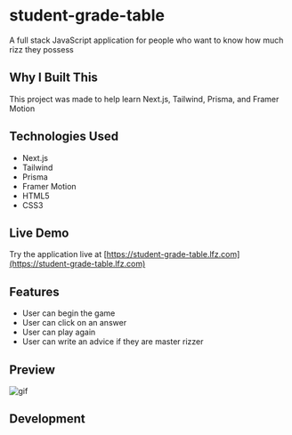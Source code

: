 # student-grade-table

A full stack JavaScript application for people who want to know how much rizz they possess

## Why I Built This

This project was made to help learn Next.js, Tailwind, Prisma, and Framer Motion

## Technologies Used

- Next.js
- Tailwind
- Prisma
- Framer Motion
- HTML5
- CSS3

## Live Demo

Try the application live at [https://student-grade-table.lfz.com](https://student-grade-table.lfz.com)

## Features

- User can begin the game
- User can click on an answer
- User can play again
- User can write an advice if they are master rizzer

## Preview

![gif](rizz-o-meter\public\assets\rizz.gif)

## Development
